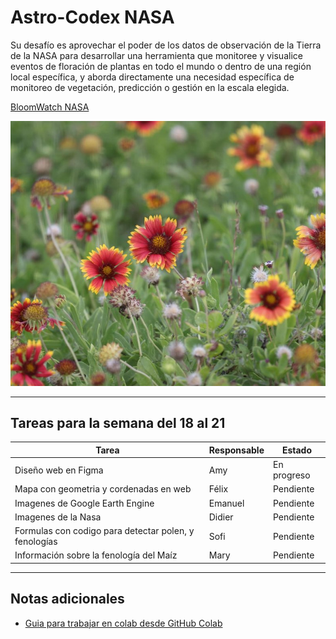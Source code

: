 # Astro-Codex NASA
Su desafío es aprovechar el poder de los datos de observación de la Tierra de la NASA para desarrollar una herramienta que monitoree y visualice eventos de floración de plantas en todo el mundo o dentro de una región local específica, y aborda directamente una necesidad específica de monitoreo de vegetación, predicción o gestión en la escala elegida.
 
 [BloomWatch NASA](https://www.spaceappschallenge.org/2025/challenges/bloomwatch-an-earth-observation-application-for-global-flowering-phenology/?tab=details)
 
 ![BLOOMWATCH](assets/images/BloomWatch.jpg)
 
 ---
 
 ## Tareas para la semana del 18 al 21

| Tarea | Responsable | Estado |
|-------|-------------|--------|
| Diseño web en Figma | Amy | En progreso |
| Mapa con geometria y cordenadas en web | Félix | Pendiente |
| Imagenes de Google Earth Engine | Emanuel | Pendiente |
| Imagenes de la Nasa | Didier | Pendiente |
| Formulas con codigo para detectar polen, y fenologías | Sofi | Pendiente |
| Información sobre la fenología del Maíz |   Mary      | Pendiente |
 
 ---

## Notas adicionales

* [Guia para trabajar en colab desde GitHub Colab](/Guia)



